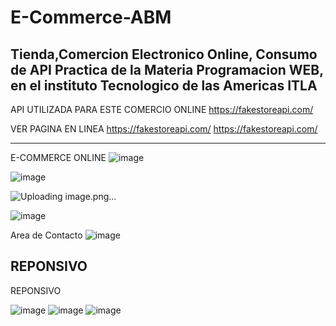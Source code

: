 # E-Commerce-ABM
Tienda,Comercion Electronico Online, Consumo de API
Practica de la Materia Programacion WEB, en el instituto Tecnologico de las Americas ITLA
--------------------------------------------------------------------------------------------------------
API UTILIZADA PARA ESTE COMERCIO ONLINE
https://fakestoreapi.com/

VER PAGINA EN LINEA https://fakestoreapi.com/
https://fakestoreapi.com/

--------------------------------------------------------------------------------------------------------

E-COMMERCE ONLINE
![image](https://github.com/user-attachments/assets/b55d8bcc-e7b9-4d21-9cef-b0ba2f146424)

![image](https://github.com/user-attachments/assets/14671c66-8bfc-4aca-8e4f-ee85ca6ff61b)

![Uploading image.png…]()

![image](https://github.com/user-attachments/assets/b003a3f0-78d8-45c6-8094-66e97d957cb2)

Area de Contacto
![image](https://github.com/user-attachments/assets/0c852d77-a19a-45ba-9ad8-f0b048d4013f)


REPONSIVO
--------------------------------------------------------------------------------------------------------
REPONSIVO

![image](https://github.com/user-attachments/assets/6859c587-8801-427f-af3b-a2b8393b34cc)
![image](https://github.com/user-attachments/assets/ae2c6dbf-8ad3-4f88-ab17-baa905bb103a)
![image](https://github.com/user-attachments/assets/dce94c0b-864c-46a1-b9e1-9ac80acc1821)
